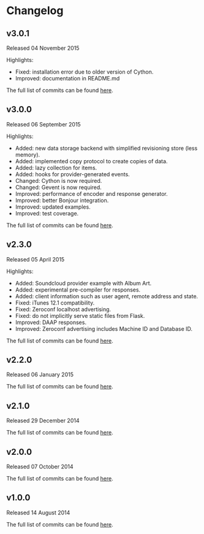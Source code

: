 # Changelog

## v3.0.1
Released 04 November 2015

Highlights:
* Fixed: installation error due to older version of Cython.
* Improved: documentation in README.md

The full list of commits can be found [here](https://github.com/basilfx/flask-daapserver/compare/v3.0.0...v3.0.1).

## v3.0.0
Released 06 September 2015

Highlights:
* Added: new data storage backend with simplified revisioning store (less memory).
* Added: implemented copy protocol to create copies of data.
* Added: lazy collection for items.
* Added: hooks for provider-generated events.
* Changed: Cython is now required.
* Changed: Gevent is now required.
* Improved: performance of encoder and response generator.
* Improved: better Bonjour integration.
* Improved: updated examples.
* Improved: test coverage.

The full list of commits can be found [here](https://github.com/basilfx/flask-daapserver/compare/v2.3.0...v3.0.0).

## v2.3.0
Released 05 April 2015

Highlights:
* Added: Soundcloud provider example with Album Art.
* Added: experimental pre-compiler for responses.
* Added: client information such as user agent, remote address and state.
* Fixed: iTunes 12.1 compatibility.
* Fixed: Zeroconf localhost advertising.
* Fixed: do not implicitly serve static files from Flask.
* Improved: DAAP responses.
* Improved: Zeroconf advertising includes Machine ID and Database ID.

The full list of commits can be found [here](https://github.com/basilfx/flask-daapserver/compare/v2.2.0...v2.3.0).

## v2.2.0
Released 06 January 2015

The full list of commits can be found [here](https://github.com/basilfx/flask-daapserver/compare/v2.1.0...v2.2.0).

## v2.1.0
Released 29 December 2014

The full list of commits can be found [here](https://github.com/basilfx/flask-daapserver/compare/v2.0.0...v2.1.0).

## v2.0.0
Released 07 October 2014

The full list of commits can be found [here](https://github.com/basilfx/flask-daapserver/compare/v1.0.0...v2.0.0).

## v1.0.0
Released 14 August 2014

The full list of commits can be found [here](https://github.com/basilfx/flask-daapserver/compare/474690f7e3dc272d5e6883a0053ac998fab5b7fd...v1.0.0).
